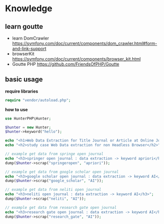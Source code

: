 # Knowledge

## learn goutte

- learn DomCrawler https://symfony.com/doc/current/components/dom_crawler.html#form-and-link-support
- browserKit https://symfony.com/doc/current/components/browser_kit.html
- Goutte PHP https://github.com/FriendsOfPHP/Goutte

## basic usage

**require libraries**

```php
require "vendor/autoload.php";

```

**how to use**

```php
use HunterPHP\Hunter;

$hunter = new Hunter;
$hunter->keyword("hello");

echo "<h1>Web Data Extraction for Title Journal or Article at Online Journal</h1>";
echo "<h2>study case Web Data extraction for non Headless Browser</h2>";

// example get data from springe open journal
echo "<h3>springer open journal : data extraction -> keyword apriori</h3>";
dump($hunter->scrap("springeropen", "apriori"));

// example get data from google scholar open journal
echo "<h3>google scholar open journal : data extraction -> keyword AI</h3>";
dump($hunter->scrap("google_scholar", "AI"));

// example get data from neliti open journal
echo "<h3>neliti open journal : data extraction -> keyword AI</h3>";
dump($hunter->scrap("neliti", "AI"));

// example get data from research gate open journal
echo "<h3>research gate open journal : data extraction -> keyword AI</h3>";
dump($hunter->scrap("research_gate", "AI"));

```

